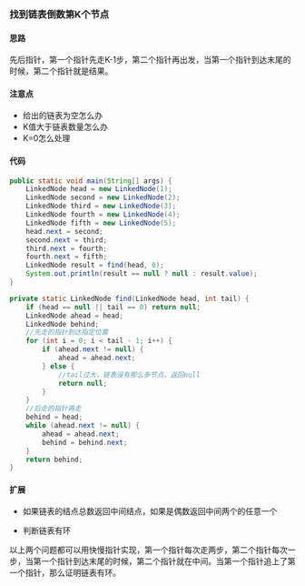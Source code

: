 ### 找到链表倒数第K个节点



#### 思路

先后指针，第一个指针先走K-1步，第二个指针再出发，当第一个指针到达末尾的时候，第二个指针就是结果。

#### 注意点

* 给出的链表为空怎么办
* K值大于链表数量怎么办
* K=0怎么处理

#### 代码

```java
public static void main(String[] args) {
    LinkedNode head = new LinkedNode(1);
    LinkedNode second = new LinkedNode(2);
    LinkedNode third = new LinkedNode(3);
    LinkedNode fourth = new LinkedNode(4);
    LinkedNode fifth = new LinkedNode(5);
    head.next = second;
    second.next = third;
    third.next = fourth;
    fourth.next = fifth;
    LinkedNode result = find(head, 0);
    System.out.println(result == null ? null : result.value);
}

private static LinkedNode find(LinkedNode head, int tail) {
    if (head == null || tail == 0) return null;
    LinkedNode ahead = head;
    LinkedNode behind;
    //先走的指针到达指定位置
    for (int i = 0; i < tail - 1; i++) {
        if (ahead.next != null) {
            ahead = ahead.next;
        } else {
            //tail过大，链表没有那么多节点，返回null
            return null;
        }
    }
    //后走的指针再走
    behind = head;
    while (ahead.next != null) {
        ahead = ahead.next;
        behind = behind.next;
    }
    return behind;
}
```



#### 扩展

* 如果链表的结点总数返回中间结点，如果是偶数返回中间两个的任意一个

* 判断链表有环

以上两个问题都可以用快慢指针实现，第一个指针每次走两步，第二个指针每次一步，当第一个指针到达末尾的时候，第二个指针就在中间。当第一个指针追上了第一个指针，那么证明链表有环。